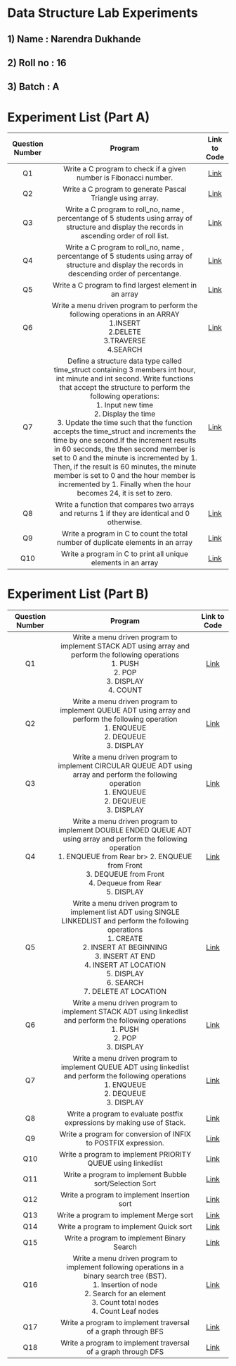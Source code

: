 # Data Structure Lab Experiments
## 1) Name : Narendra Dukhande
## 2) Roll no : 16
## 3) Batch : A

# Experiment List (Part A)
| Question Number | Program |  Link to Code |
|:--------:|:--------:|:--------:|
| Q1   | Write a C program to check if a given number is Fibonacci number.   | [Link](https://github.com/narendra3003/DSA_Programs/blob/main/16_01_narendra.c) |
| Q2   | Write a C program to generate Pascal Triangle using array.   | [Link](16_02_narendra.c) |
| Q3   | Write a C program to roll_no, name , percentange of 5 students using array of structure and display the records in ascending order of roll list.   |  [Link](https://github.com/OldResolution/DSA_programs/blob/662f9be537ab5622a9b2b1091bb5ad2369e648f6/Savin52_03.c)  |
| Q4   |  Write a C program to roll_no, name , percentange of 5 students using array of structure and display the records in descending order of percentange.   | [Link](https://github.com/OldResolution/DSA_programs/blob/662f9be537ab5622a9b2b1091bb5ad2369e648f6/Savin52_04.c)   |
| Q5   | Write a C program to find largest element in an array  | [Link](https://github.com/OldResolution/DSA_programs/blob/662f9be537ab5622a9b2b1091bb5ad2369e648f6/Savin52_05.c)   |
| Q6   | Write a menu driven program to perform the following operations in an ARRAY </br> 1.INSERT </br> 2.DELETE </br> 3.TRAVERSE </br> 4.SEARCH </br> | [Link](https://github.com/OldResolution/DSA_programs/blob/662f9be537ab5622a9b2b1091bb5ad2369e648f6/Savin52_06.c)   |
| Q7   |  Define a structure data type called time_struct containing 3 members int hour, int minute and int second. Write functions that accept the structure to perform the following operations:</br>1. Input new time</br>2. Display the time</br>3. Update the time such that the function accepts the time_struct and increments the time by one second.If the increment results in 60 seconds, the then second member is set to 0 and the minute is incremented by 1. Then, if the result is 60 minutes, the minute member is set to 0 and the hour member is incremented by 1. Finally when the hour becomes 24, it is set to zero.   | [Link](https://github.com/OldResolution/DSA_programs/blob/662f9be537ab5622a9b2b1091bb5ad2369e648f6/Savin52_07.c)  |
| Q8   | Write a function that compares two arrays and returns 1 if they are identical and 0 otherwise.   | [Link](https://github.com/OldResolution/DSA_programs/blob/662f9be537ab5622a9b2b1091bb5ad2369e648f6/Savin52_08.c)   |
| Q9   | Write a program in C to count the total number of duplicate elements in an array   | [Link](https://github.com/OldResolution/DSA_programs/blob/662f9be537ab5622a9b2b1091bb5ad2369e648f6/Savin52_09.c)  |
| Q10   | Write a program in C to print all unique elements in an array  | [Link](https://github.com/OldResolution/DSA_programs/blob/662f9be537ab5622a9b2b1091bb5ad2369e648f6/Savin52_10.c)  |

# Experiment List (Part B)
| Question Number | Program |  Link to Code |
|:--------:|:--------:|:--------:|
| Q1   | Write a menu driven program to implement STACK ADT using array and perform the following operations</br> 1. PUSH</br>2. POP</br>3. DISPLAY</br>4. COUNT   | [Link](https://github.com/OldResolution/DSA_programs/blob/662f9be537ab5622a9b2b1091bb5ad2369e648f6/Savin52_11.c) |
| Q2   |  Write a menu driven program to implement QUEUE ADT using array and perform the following operation </br>1. ENQUEUE </br> 2. DEQUEUE </br> 3. DISPLAY  | [Link](https://github.com/OldResolution/DSA_programs/blob/662f9be537ab5622a9b2b1091bb5ad2369e648f6/Savin52_12.c)  |
| Q3   |  Write a menu driven program to implement CIRCULAR QUEUE ADT using array and perform the following operation </br> 1. ENQUEUE </br> 2. DEQUEUE </br> 3. DISPLAY |[Link](https://github.com/OldResolution/DSA_programs/blob/662f9be537ab5622a9b2b1091bb5ad2369e648f6/Savin52_13.c) |
| Q4   | Write a menu driven program to implement DOUBLE ENDED QUEUE ADT using array and perform the following operation </br> 1. ENQUEUE from Rear br> 2. ENQUEUE from Front </br> 3. DEQUEUE from Front </br> 4. Dequeue from Rear</br> 5. DISPLAY   |  [Link](https://github.com/OldResolution/DSA_programs/blob/662f9be537ab5622a9b2b1091bb5ad2369e648f6/Savin52_14.c)   |
| Q5   | Write a menu driven program to implement list ADT using SINGLE LINKEDLIST and perform the following operations </br> 1. CREATE </br> 2. INSERT AT BEGINNING </br> 3. INSERT AT END</br>4. INSERT AT LOCATION</br> 5. DISPLAY</br>6. SEARCH</br>7. DELETE AT LOCATION   | [Link](https://github.com/OldResolution/DSA_programs/blob/662f9be537ab5622a9b2b1091bb5ad2369e648f6/Savin52_15.c) |
| Q6   | Write a menu driven program to implement STACK ADT using linkedlist and perform the following operations</br>1. PUSH</br>2. POP</br>3. DISPLAY   |  [Link](https://github.com/OldResolution/DSA_programs/blob/662f9be537ab5622a9b2b1091bb5ad2369e648f6/Savin52_16.c)  |
| Q7   | Write a menu driven program to implement QUEUE ADT using linkedlist and perform the following operations</br>1. ENQUEUE </br>2. DEQUEUE </br> 3. DISPLAY   |  [Link](https://github.com/OldResolution/DSA_programs/blob/662f9be537ab5622a9b2b1091bb5ad2369e648f6/Savin52_17.c)  |
| Q8   | Write a program to evaluate postfix expressions by making use of Stack.   |  [Link](https://github.com/OldResolution/DSA_programs/blob/662f9be537ab5622a9b2b1091bb5ad2369e648f6/Savin52_18.c) |
| Q9   | Write a program for conversion of INFIX to POSTFIX expression.  |  [Link](https://github.com/OldResolution/DSA_programs/blob/662f9be537ab5622a9b2b1091bb5ad2369e648f6/Savin52_19.c)  |
| Q10   | Write a program to implement PRIORITY QUEUE using linkedlist   | [Link](https://github.com/OldResolution/DSA_programs/blob/662f9be537ab5622a9b2b1091bb5ad2369e648f6/Savin52_20.c)  |
| Q11   | Write a program to implement Bubble sort/Selection Sort   | [Link](https://github.com/OldResolution/DSA_programs/blob/662f9be537ab5622a9b2b1091bb5ad2369e648f6/Savin52_21.c)  |
| Q12   | Write a program to implement Insertion sort   | [Link](https://github.com/OldResolution/DSA_programs/blob/662f9be537ab5622a9b2b1091bb5ad2369e648f6/Savin52_22.c)  |
| Q13   | Write a program to implement Merge sort   | [Link](https://github.com/OldResolution/DSA_programs/blob/662f9be537ab5622a9b2b1091bb5ad2369e648f6/Savin52_23.c)  |
| Q14   | Write a program to implement Quick sort   | [Link](https://github.com/OldResolution/DSA_programs/blob/662f9be537ab5622a9b2b1091bb5ad2369e648f6/Savin52_24.c)  |
| Q15   | Write a program to implement Binary Search   | [Link](https://github.com/OldResolution/DSA_programs/blob/662f9be537ab5622a9b2b1091bb5ad2369e648f6/Savin52_25.c)  |
| Q16   | Write a menu driven program to implement following operations in a binary search tree (BST).</br>1. Insertion of node</br>2. Search for an element </br>3. Count total nodes </br>4. Count Leaf nodes </br>| [Link](https://github.com/OldResolution/DSA_programs/blob/662f9be537ab5622a9b2b1091bb5ad2369e648f6/Savin52_26.c)  |
| Q17   | Write a program to implement traversal of a graph through BFS   | [Link](https://github.com/OldResolution/DSA_programs/blob/662f9be537ab5622a9b2b1091bb5ad2369e648f6/Savin52_27.c)  |
| Q18   | Write a program to implement traversal of a graph through DFS  | [Link](https://github.com/OldResolution/DSA_programs/blob/662f9be537ab5622a9b2b1091bb5ad2369e648f6/Savin52_28.c)  |
